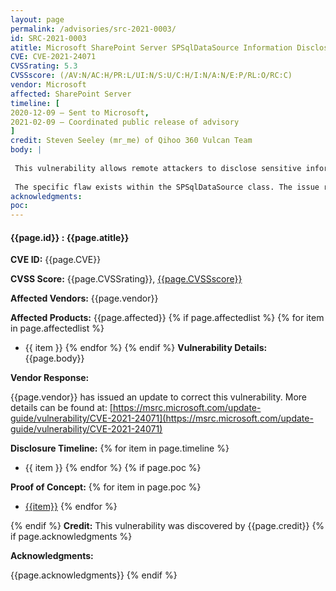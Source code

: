 ```yaml
---
layout: page
permalink: /advisories/src-2021-0003/
id: SRC-2021-0003
atitle: Microsoft SharePoint Server SPSqlDataSource Information Disclosure Vulnerability (patch bypass)
CVE: CVE-2021-24071
CVSSrating: 5.3
CVSSscore: (/AV:N/AC:H/PR:L/UI:N/S:U/C:H/I:N/A:N/E:P/RL:O/RC:C)
vendor: Microsoft
affected: SharePoint Server
timeline: [
2020-12-09 – Sent to Microsoft,
2021-02-09 – Coordinated public release of advisory
]
credit: Steven Seeley (mr_me) of Qihoo 360 Vulcan Team
body: |
 
 This vulnerability allows remote attackers to disclose sensitive information on affected installations of SharePoint Server. Authentication is required to exploit this vulnerability.
 
 The specific flaw exists within the SPSqlDataSource class. The issue results from the lack of proper validation of the user-supplied ConnectionString property. In some cases, an attacker can leverage this vulnerability to disclose files in the context of the Administrator.
acknowledgments:
poc:
---
```


#### **{{page.id}} : {{page.atitle}}**

**CVE ID:**
{{page.CVE}}

**CVSS Score:**
{{page.CVSSrating}}, [{{page.CVSSscore}}](https://nvd.nist.gov/vuln-metrics/cvss/v3-calculator?vector={{page.CVSSscore}})

**Affected Vendors:**
{{page.vendor}}

**Affected Products:**
{{page.affected}}
{% if page.affectedlist %}
{% for item in page.affectedlist %}
  - {{ item }}
{% endfor %}
{% endif %}
**Vulnerability Details:**
{{page.body}}

**Vendor Response:**

{{page.vendor}} has issued an update to correct this vulnerability. More details can be found at: [https://msrc.microsoft.com/update-guide/vulnerability/CVE-2021-24071](https://msrc.microsoft.com/update-guide/vulnerability/CVE-2021-24071)

**Disclosure Timeline:**
{% for item in page.timeline %}
  - {{ item }}
{% endfor %}
{% if page.poc %}

**Proof of Concept:**
{% for item in page.poc %}
  - [{{item}}]({{item}})
{% endfor %}

{% endif %}
**Credit:**
This vulnerability was discovered by {{page.credit}}
{% if page.acknowledgments %}

**Acknowledgments:**

{{page.acknowledgments}}
{% endif %}
